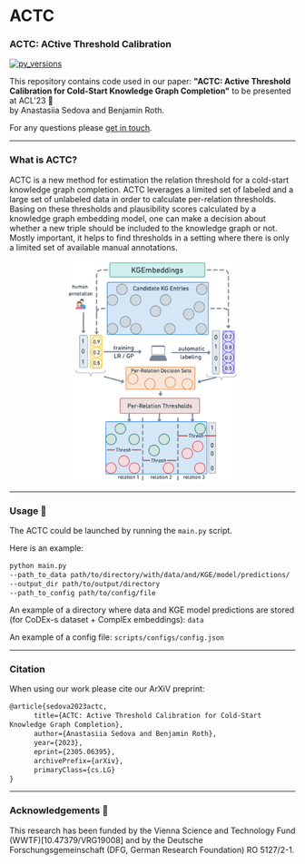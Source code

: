 # ACTC
### ACTC: ACtive Threshold Calibration

[![py\_versions](https://img.shields.io/badge/python-3.7%2B-blue)](https://pypi.org/pypi/cleanlab/)

This repository contains code used in our paper:
**"ACTC: Active Threshold Calibration for Cold-Start Knowledge Graph Completion"**
to be presented at ACL'23 🚀 </br>
by Anastasiia Sedova and Benjamin Roth.

For any questions please [get in touch](mailto:anastasiia.sedova@univie.ac.at).

---

### What is ACTC?

ACTC is a new method for estimation the relation threshold for a cold-start knowledge graph completion.
ACTC leverages a limited set of labeled and a large set of unlabeled data in order to calculate per-relation thresholds.
Basing on these thresholds and plausibility scores calculated by a knowledge graph embedding model, one 
can make a decision about whether a new triple should be included to the knowledge graph or not.
Mostly important, it helps to find thresholds in a setting where there is only a limited set of available manual 
annotations.

<p align="center">
  <img src="img.png" alt="ACTC" width="60%" height="60%">
</p>

---

### Usage 🚀

The ACTC could be launched by running the `main.py` script. 

Here is an example:

```
python main.py 
--path_to_data path/to/directory/with/data/and/KGE/model/predictions/
--output_dir path/to/output/directory 
--path_to_config path/to/config/file
```
An example of a directory where data and KGE model predictions are stored (for CoDEx-s dataset + ComplEx embeddings): `data`

An example of a config file: `scripts/configs/config.json`

---
### Citation

When using our work please cite our ArXiV preprint: 

```
@article{sedova2023actc,
      title={ACTC: Active Threshold Calibration for Cold-Start Knowledge Graph Completion}, 
      author={Anastasiia Sedova and Benjamin Roth},
      year={2023},
      eprint={2305.06395},
      archivePrefix={arXiv},
      primaryClass={cs.LG}
}
```
---
### Acknowledgements 💎

This research has been funded by the Vienna Science and Technology Fund (WWTF)[10.47379/VRG19008] and by the Deutsche Forschungsgemeinschaft (DFG, German Research Foundation) RO 5127/2-1.
